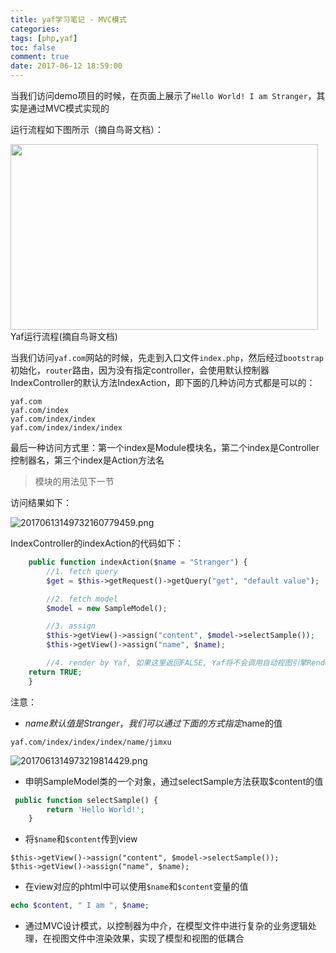 ```yaml
---
title: yaf学习笔记 - MVC模式
categories:
tags: [php,yaf]
toc: false
comment: true
date: 2017-06-12 18:59:00
---
```







当我们访问demo项目的时候，在页面上展示了`Hello World! I am Stranger`，其实是通过MVC模式实现的


运行流程如下图所示（摘自鸟哥文档）：


<img src="http://o9xbyqajf.bkt.clouddn.com/20170613149732111245337.png" width="492" height="297"/>
Yaf运行流程(摘自鸟哥文档)

<!--more-->


当我们访问`yaf.com`网站的时候，先走到入口文件`index.php`，然后经过`bootstrap`初始化，`router`路由，因为没有指定controller，会使用默认控制器IndexController的默认方法IndexAction，即下面的几种访问方式都是可以的：

```
yaf.com
yaf.com/index
yaf.com/index/index
yaf.com/index/index/index
```
最后一种访问方式里：第一个index是Module模块名，第二个index是Controller控制器名，第三个index是Action方法名

> 模块的用法见下一节

访问结果如下：

![20170613149732160779459.png](http://o9xbyqajf.bkt.clouddn.com/20170613149732160779459.png)

IndexController的indexAction的代码如下：

``` php ~/test/application/controllers/Index.php
	public function indexAction($name = "Stranger") {
		//1. fetch query
		$get = $this->getRequest()->getQuery("get", "default value");

		//2. fetch model
		$model = new SampleModel();

		//3. assign
		$this->getView()->assign("content", $model->selectSample());
		$this->getView()->assign("name", $name);

		//4. render by Yaf, 如果这里返回FALSE, Yaf将不会调用自动视图引擎Render模板
    return TRUE;
	}
```

注意：

* $name默认值是Stranger，我们可以通过下面的方式指定$name的值

```
yaf.com/index/index/index/name/jimxu
```

![2017061314973219814429.png](http://o9xbyqajf.bkt.clouddn.com/2017061314973219814429.png)

* 申明SampleModel类的一个对象，通过selectSample方法获取$content的值

``` php ~/test/application/models/Sample.php
 public function selectSample() {
        return 'Hello World!';
    }
```

* 将`$name`和`$content`传到view

```
$this->getView()->assign("content", $model->selectSample());
$this->getView()->assign("name", $name);
```

* 在view对应的phtml中可以使用`$name`和`$content`变量的值

``` php ~/test/application/views/index/index.phtml
echo $content, " I am ", $name;
```


* 通过MVC设计模式，以控制器为中介，在模型文件中进行复杂的业务逻辑处理，在视图文件中渲染效果，实现了模型和视图的低耦合
